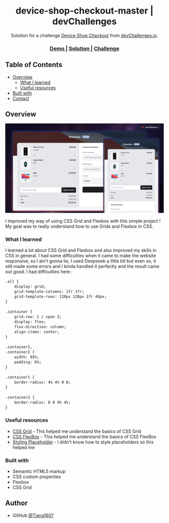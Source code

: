 <h1 align="center">device-shop-checkout-master | devChallenges</h1>

<div align="center">
   Solution for a challenge <a href="https://devchallenges.io/challenge/apple-shop-checkout-page-challenge" target="_blank">Device Shop Checkout</a> from <a href="http://devchallenges.io" target="_blank">devChallenges.io</a>.
</div>

<div align="center">
  <h3>
    <a href="{https://your-demo-link.your-domain}">
      Demo
    </a>
    <span> | </span>
    <a href="{https://your-url-to-the-solution}">
      Solution
    </a>
    <span> | </span>
    <a href="https://devchallenges.io/challenge/apple-shop-checkout-page-challenge">
      Challenge
    </a>
  </h3>
</div>

<!-- TABLE OF CONTENTS -->

## Table of Contents

- [Overview](#overview)
  - [What I learned](#what-i-learned)
  - [Useful resources](#useful-resources)
- [Built with](#built-with)
- [Contact](#author)

<!-- OVERVIEW -->

## Overview

![screenshot](thumbnail.jpg)

I improved my way of using CSS Grid and Flexbox with this simple project !
My goal was to really understand how to use Grids and Flexbox in CSS.

### What I learned

I learned a lot about CSS Grid and Flexbox and also improved my skills in CSS in general.
I had some difficulties when it came to make the website responsive, so I ain't gonna lie, I used Deepseek a little bit but even so, it still made some errors and I kinda handled it perfectly and the result came out good.
I had difficulties here :


    .all {
        display: grid;
        grid-template-columns: 1fr 1fr;
        grid-template-rows: 120px 120px 1fr 40px;
    }

    .container {
        grid-row: 2 / span 2;
        display: flex;
        flex-direction: column;
        align-items: center;
    }

    .container1,
    .container2 {
        width: 95%;
        padding: 6%;
    }

    .container1 {
        border-radius: 4% 4% 0 0;
    }

    .container2 {
        border-radius: 0 0 4% 4%;
    }

### Useful resources

- [CSS Grid](https://youtu.be/Jarz_GZG7-I?si=NaJ78s0pxNiGIlv_) - This helped me understand the basics of CSS Grid
- [CSS FlexBox](https://youtu.be/DPHgIIdrmFk?si=jUjUNAeIH-aLYW6B) - This helped me understand the basics of CSS FlexBox
- [Styling Placeholder](https://fr.w3docs.com/snippets/css/comment-changer-la-couleur-de-input-placeholder-html5-avec-css.html) - I didn't know how to style placeholders so this helped me

### Built with

- Semantic HTML5 markup
- CSS custom properties
- Flexbox
- CSS Grid

## Author
- GitHub [@Tiana1607](https://github.com/Tiana1607)
